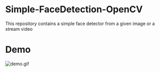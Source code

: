 # Simple-FaceDetection-OpenCV
This repository contains a simple face detector from a given image or a stream video


# Demo

![demo.gif](demo.gif)